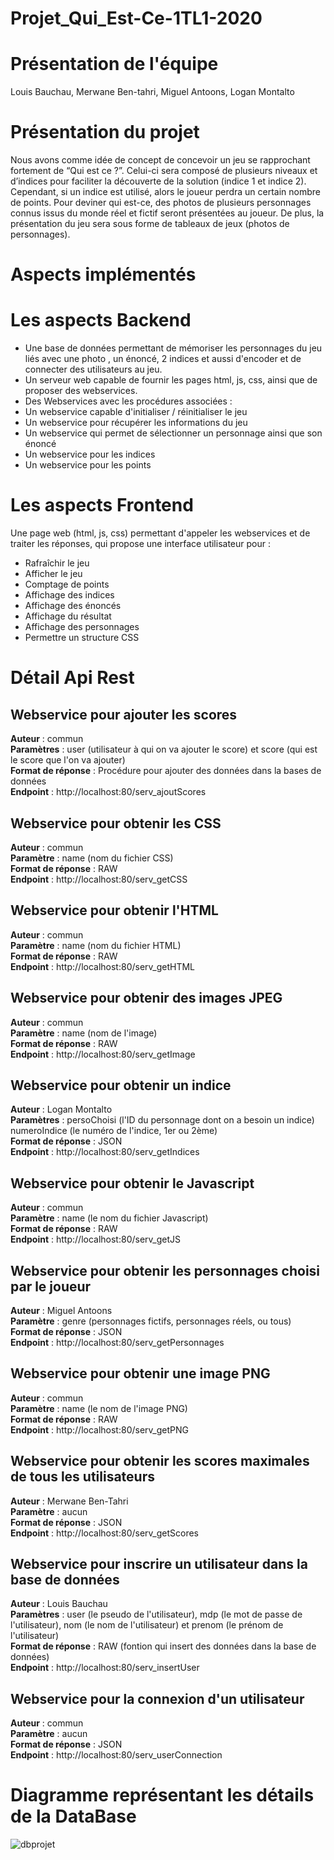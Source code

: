 Projet_Qui_Est-Ce-1TL1-2020
======

# Présentation de l'équipe

Louis Bauchau, Merwane Ben-tahri, Miguel Antoons, Logan Montalto

# Présentation du projet

Nous avons comme idée de concept de concevoir un jeu se rapprochant fortement de “Qui est ce ?”. Celui-ci sera composé de plusieurs niveaux et d’indices pour faciliter la découverte de la solution (indice 1 et indice 2). Cependant, si un indice est utilisé, alors le joueur perdra un certain nombre de points. Pour deviner qui est-ce, des photos de plusieurs personnages connus issus du monde réel et fictif seront présentées au joueur. De plus, la présentation du jeu sera sous forme de tableaux de jeux (photos de personnages).

# Aspects implémentés 


# Les aspects Backend


- Une base de données permettant de mémoriser les personnages du jeu liés avec une photo , un énoncé, 2 indices et aussi d'encoder et de connecter des utilisateurs au jeu.
- Un serveur web capable de fournir les pages html, js, css, ainsi que de proposer des webservices.
- Des Webservices avec les procédures associées : 
- Un webservice capable d'initialiser / réinitialiser le jeu
- Un webservice pour récupérer les informations du jeu
- Un webservice qui permet de sélectionner un personnage ainsi que son énoncé 
- Un webservice pour les indices
- Un webservice pour les points  



# Les aspects Frontend


Une page web (html, js, css) permettant d'appeler les webservices et de traiter les réponses, qui propose une interface utilisateur pour :

- Rafraîchir le jeu
- Afficher le jeu
- Comptage de points
- Affichage des indices
- Affichage des énoncés
- Affichage du résultat
- Affichage des personnages
- Permettre un structure CSS



# Détail Api Rest 

## Webservice pour ajouter les scores

__Auteur__ : commun  
__Paramètres__ : user (utilisateur à qui on va ajouter le score) et score (qui est le score que l'on va ajouter)  
__Format de réponse__ : Procédure pour ajouter des données dans la bases de données  
__Endpoint__ : http://localhost:80/serv_ajoutScores  


## Webservice pour obtenir les CSS

__Auteur__ : commun  
__Paramètre__ : name (nom du fichier CSS)  
__Format de réponse__ : RAW  
__Endpoint__ : http://localhost:80/serv_getCSS  


## Webservice pour obtenir l'HTML

__Auteur__ : commun  
__Paramètre__ : name (nom du fichier HTML)  
__Format de réponse__ : RAW  
__Endpoint__ : http://localhost:80/serv_getHTML  


## Webservice pour obtenir des images JPEG

__Auteur__ : commun  
__Paramètre__ : name (nom de l'image)  
__Format de réponse__ : RAW  
__Endpoint__ : http://localhost:80/serv_getImage  

## Webservice pour obtenir un indice

__Auteur__ : Logan Montalto  
__Paramètres__ : persoChoisi (l'ID du personnage dont on a besoin un indice) numeroIndice (le numéro de l'indice, 1er ou 2ème)  
__Format de réponse__ : JSON  
__Endpoint__ : http://localhost:80/serv_getIndices  


## Webservice pour obtenir le Javascript

__Auteur__ : commun  
__Paramètre__ : name (le nom du fichier Javascript)  
__Format de réponse__ : RAW  
__Endpoint__ : http://localhost:80/serv_getJS  


## Webservice pour obtenir les personnages choisi par le joueur

__Auteur__ : Miguel Antoons  
__Paramètre__ : genre (personnages fictifs, personnages réels, ou tous)  
__Format de réponse__ : JSON  
__Endpoint__ : http://localhost:80/serv_getPersonnages  


## Webservice pour obtenir une image PNG

__Auteur__ : commun  
__Paramètre__ : name (le nom de l'image PNG)  
__Format de réponse__ : RAW  
__Endpoint__ : http://localhost:80/serv_getPNG  


## Webservice pour obtenir les scores maximales de tous les utilisateurs

__Auteur__ : Merwane Ben-Tahri  
__Paramètre__ : aucun  
__Format de réponse__ : JSON  
__Endpoint__ : http://localhost:80/serv_getScores  


## Webservice pour inscrire un utilisateur dans la base de données

__Auteur__ : Louis Bauchau  
__Paramètres__ : user (le pseudo de l'utilisateur), mdp (le mot de passe de l'utilisateur), nom (le nom de l'utilisateur) et prenom (le prénom de l'utilisateur)  
__Format de réponse__ : RAW (fontion qui insert des données dans la base de données)  
__Endpoint__ : http://localhost:80/serv_insertUser  


## Webservice pour la connexion d'un utilisateur

__Auteur__ : commun  
__Paramètre__ : aucun  
__Format de réponse__ : JSON  
__Endpoint__ : http://localhost:80/serv_userConnection  


# Diagramme représentant les détails de la DataBase

![dbprojet](https://user-images.githubusercontent.com/64017390/81507922-db7e6c00-9300-11ea-8cc0-ae7d43eb02e5.png)

